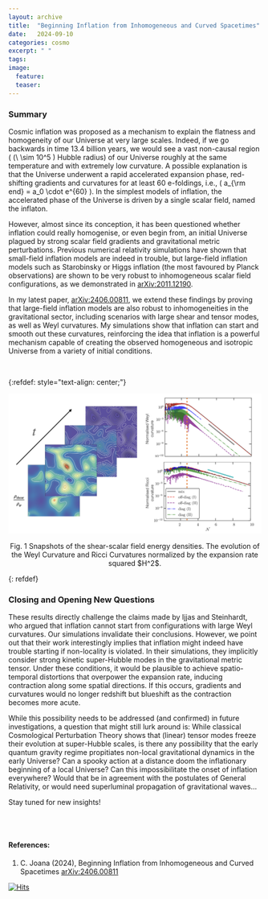 ```yaml
---
layout: archive
title:  "Beginning Inflation from Inhomogeneous and Curved Spacetimes"
date:   2024-09-10
categories: cosmo
excerpt: " "
tags: 
image:
  feature: 
  teaser: 
---
```


### Summary

Cosmic inflation was proposed as a mechanism to explain the flatness and homogeneity of our Universe at very large scales. Indeed, if we go backwards in time 13.4 billion years, we would see a vast non-causal region ( (\ \sim 10^5 \) Hubble radius) of our Universe roughly at the same temperature and with extremely low curvature. A possible explanation is that the Universe underwent a rapid accelerated expansion phase, red-shifting gradients and curvatures for at least 60 e-foldings, i.e., \( a_{\rm end} = a_0 \cdot e^{60} \). In the simplest models of inflation, the accelerated phase of the Universe is driven by a single scalar field, named the inflaton.

However, almost since its conception, it has been questioned whether inflation could really homogenise, or even begin from, an initial Universe plagued by strong scalar field gradients and gravitational metric perturbations. Previous numerical relativity simulations have shown that small-field inflation models are indeed in trouble, but large-field inflation models such as Starobinsky or Higgs inflation (the most favoured by Planck observations) are shown to be very robust to inhomogeneous scalar field configurations, as we demonstrated in [arXiv:2011.12190](https://arxiv.org/abs/2011.12190).

In my latest paper, [arXiv:2406.00811](https://arxiv.org/abs/2406.00811), we extend these findings by proving that large-field inflation models are also robust to inhomogeneities in the gravitational sector, including scenarios with large shear and tensor modes, as well as Weyl curvatures. My simulations show that inflation can start and smooth out these curvatures, reinforcing the idea that inflation is a powerful mechanism capable of creating the observed homogeneous and isotropic Universe from a variety of initial conditions.

&nbsp;

{:refdef: style="text-align: center;"}
<p align = "center">
<img src="/images/WCSF.png" alt="fig ecm" width="800"/>
</p>

<p align = "center">
Fig. 1 Snapshots of the shear-scalar field energy densities. The evolution of the Weyl Curvature and Ricci Curvatures normalized by the expansion rate squared $H^2$.  
</p>
{: refdef}


### Closing and Opening New Questions

These results directly challenge the claims made by Ijjas and Steinhardt, who argued that inflation cannot start from configurations with large Weyl curvatures. Our simulations invalidate their conclusions. However, we point out that their work interestingly implies that inflation might indeed have trouble starting if non-locality is violated. In their simulations, they implicitly consider strong kinetic super-Hubble modes in the gravitational metric tensor. Under these conditions, it would be plausible to achieve spatio-temporal distortions that overpower the expansion rate, inducing contraction along some spatial directions. If this occurs, gradients and curvatures would no longer redshift but blueshift as the contraction becomes more acute.

While this possibility needs to be addressed (and confirmed) in future investigations, a question that might still lurk around is: While classical Cosmological Perturbation Theory  shows that (linear) tensor modes freeze their evolution at super-Hubble scales, is there any possibility that the early quantum gravity regime propitiates non-local gravitational dynamics in the early Universe? Can a spooky action at a distance doom the inflationary beginning of a local Universe? Can this impossibilitate the onset of inflation everywhere?
Would that be in agreement with the postulates of General Relativity, or would need superluminal propagation of gravitational waves… 

Stay tuned for new insights! 



<br/><br/>

#### References:

1.  C. Joana (2024), Beginning Inflation from Inhomogeneous and Curved Spacetimes  [arXiv:2406.00811](https://arxiv.org/abs/2406.00811)


[![Hits](https://hits.sh/cjoana.github.io/blogs/2024-09-10-Initial_Conditions.svg?label=read&color=ffffff&labelColor=ffffff)](https://hits.sh/cjoana.github.io/blogs/2024-09-10-Initial_Conditions/)
